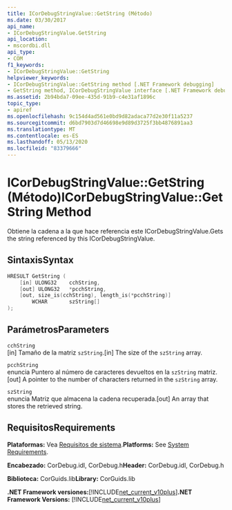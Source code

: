 ```yaml
---
title: ICorDebugStringValue::GetString (Método)
ms.date: 03/30/2017
api_name:
- ICorDebugStringValue.GetString
api_location:
- mscordbi.dll
api_type:
- COM
f1_keywords:
- ICorDebugStringValue::GetString
helpviewer_keywords:
- ICorDebugStringValue::GetString method [.NET Framework debugging]
- GetString method, ICorDebugStringValue interface [.NET Framework debugging]
ms.assetid: 2b94bda7-09ee-435d-91b9-c4e31af1896c
topic_type:
- apiref
ms.openlocfilehash: 9c154d4ad561e0bd9d82adaca77d2e30f11a5237
ms.sourcegitcommit: d6bd7903d7d46698e9d89d3725f3bb4876891aa3
ms.translationtype: MT
ms.contentlocale: es-ES
ms.lasthandoff: 05/13/2020
ms.locfileid: "83379666"
---
```

# <a name="icordebugstringvaluegetstring-method"></a><span data-ttu-id="6780a-102">ICorDebugStringValue::GetString (Método)</span><span class="sxs-lookup"><span data-stu-id="6780a-102">ICorDebugStringValue::GetString Method</span></span>
<span data-ttu-id="6780a-103">Obtiene la cadena a la que hace referencia este ICorDebugStringValue.</span><span class="sxs-lookup"><span data-stu-id="6780a-103">Gets the string referenced by this ICorDebugStringValue.</span></span>  
  
## <a name="syntax"></a><span data-ttu-id="6780a-104">Sintaxis</span><span class="sxs-lookup"><span data-stu-id="6780a-104">Syntax</span></span>  
  
```cpp  
HRESULT GetString (  
    [in] ULONG32    cchString,  
    [out] ULONG32   *pcchString,  
    [out, size_is(cchString), length_is(*pcchString)]
        WCHAR       szString[]  
);  
```  
  
## <a name="parameters"></a><span data-ttu-id="6780a-105">Parámetros</span><span class="sxs-lookup"><span data-stu-id="6780a-105">Parameters</span></span>  
 `cchString`  
 <span data-ttu-id="6780a-106">[in] Tamaño de la matriz `szString`.</span><span class="sxs-lookup"><span data-stu-id="6780a-106">[in] The size of the `szString` array.</span></span>  
  
 `pcchString`  
 <span data-ttu-id="6780a-107">enuncia Puntero al número de caracteres devueltos en la `szString` matriz.</span><span class="sxs-lookup"><span data-stu-id="6780a-107">[out] A pointer to the number of characters returned in the `szString` array.</span></span>  
  
 `szString`  
 <span data-ttu-id="6780a-108">enuncia Matriz que almacena la cadena recuperada.</span><span class="sxs-lookup"><span data-stu-id="6780a-108">[out] An array that stores the retrieved string.</span></span>  
  
## <a name="requirements"></a><span data-ttu-id="6780a-109">Requisitos</span><span class="sxs-lookup"><span data-stu-id="6780a-109">Requirements</span></span>  
 <span data-ttu-id="6780a-110">**Plataformas:** Vea [Requisitos de sistema](../../get-started/system-requirements.md).</span><span class="sxs-lookup"><span data-stu-id="6780a-110">**Platforms:** See [System Requirements](../../get-started/system-requirements.md).</span></span>  
  
 <span data-ttu-id="6780a-111">**Encabezado:** CorDebug.idl, CorDebug.h</span><span class="sxs-lookup"><span data-stu-id="6780a-111">**Header:** CorDebug.idl, CorDebug.h</span></span>  
  
 <span data-ttu-id="6780a-112">**Biblioteca:** CorGuids.lib</span><span class="sxs-lookup"><span data-stu-id="6780a-112">**Library:** CorGuids.lib</span></span>  
  
 <span data-ttu-id="6780a-113">**.NET Framework versiones:**[!INCLUDE[net_current_v10plus](../../../../includes/net-current-v10plus-md.md)]</span><span class="sxs-lookup"><span data-stu-id="6780a-113">**.NET Framework Versions:** [!INCLUDE[net_current_v10plus](../../../../includes/net-current-v10plus-md.md)]</span></span>
